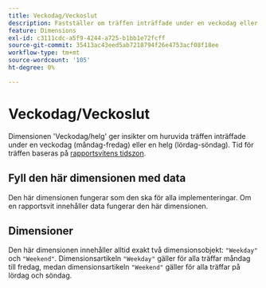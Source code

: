 ```yaml
---
title: Veckodag/Veckoslut
description: Fastställer om träffen inträffade under en veckodag eller en helg.
feature: Dimensions
exl-id: c3111cdc-a5f9-4244-a725-b1bb1e72fcff
source-git-commit: 35413ac43eed5ab7218794f26e4753acf08f18ee
workflow-type: tm+mt
source-wordcount: '105'
ht-degree: 0%

---
```


# Veckodag/Veckoslut

Dimensionen &#39;Veckodag/helg&#39; ger insikter om huruvida träffen inträffade under en veckodag (måndag-fredag) eller en helg (lördag-söndag). Tid för träffen baseras på [rapportsvitens tidszon](/help/admin/admin/general-acct-settings-admin.md).

## Fyll den här dimensionen med data

Den här dimensionen fungerar som den ska för alla implementeringar. Om en rapportsvit innehåller data fungerar den här dimensionen.

## Dimensioner

Den här dimensionen innehåller alltid exakt två dimensionsobjekt: `"Weekday"` och `"Weekend"`. Dimensionsartikeln `"Weekday"` gäller för alla träffar måndag till fredag, medan dimensionsartikeln `"Weekend"` gäller för alla träffar på lördag och söndag.
